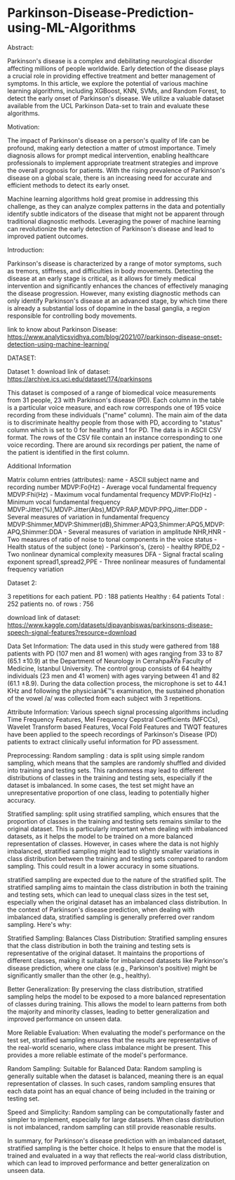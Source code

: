 # Parkinson-Disease-Prediction-using-ML-Algorithms


Abstract:

Parkinson's disease is a complex and debilitating neurological disorder affecting millions of people worldwide. Early detection of the disease plays a crucial role in providing effective treatment and better management of symptoms. In this article, we explore the potential of various machine learning algorithms, including XGBoost, KNN, SVMs, and Random Forest, to detect the early onset of Parkinson's disease. We utilize a valuable dataset available from the UCL Parkinson Data-set to train and evaluate these algorithms.

Motivation:

The impact of Parkinson's disease on a person's quality of life can be profound, making early detection a matter of utmost importance. Timely diagnosis allows for prompt medical intervention, enabling healthcare professionals to implement appropriate treatment strategies and improve the overall prognosis for patients. With the rising prevalence of Parkinson's disease on a global scale, there is an increasing need for accurate and efficient methods to detect its early onset.

Machine learning algorithms hold great promise in addressing this challenge, as they can analyze complex patterns in the data and potentially identify subtle indicators of the disease that might not be apparent through traditional diagnostic methods. Leveraging the power of machine learning can revolutionize the early detection of Parkinson's disease and lead to improved patient outcomes.

Introduction:

Parkinson's disease is characterized by a range of motor symptoms, such as tremors, stiffness, and difficulties in body movements. Detecting the disease at an early stage is critical, as it allows for timely medical intervention and significantly enhances the chances of effectively managing the disease progression. However, many existing diagnostic methods can only identify Parkinson's disease at an advanced stage, by which time there is already a substantial loss of dopamine in the basal ganglia, a region responsible for controlling body movements.


link to know about Parkinson Disease:
https://www.analyticsvidhya.com/blog/2021/07/parkinson-disease-onset-detection-using-machine-learning/

DATASET:

Dataset 1:
download link of dataset: 
https://archive.ics.uci.edu/dataset/174/parkinsons

This dataset is composed of a range of biomedical voice measurements from 31 people, 23 with Parkinson's disease (PD). Each column in the table is a particular voice measure, and each row corresponds one of 195 voice recording from these individuals ("name" column). The main aim of the data is to discriminate healthy people from those with PD, according to "status" column which is set to 0 for healthy and 1 for PD. 
The data is in ASCII CSV format. The rows of the CSV file contain an instance corresponding to one voice recording. There are around six recordings per patient, the name of the patient is identified in the first column.

Additional Information

Matrix column entries (attributes):
name - ASCII subject name and recording number
MDVP:Fo(Hz) - Average vocal fundamental frequency
MDVP:Fhi(Hz) - Maximum vocal fundamental frequency
MDVP:Flo(Hz) - Minimum vocal fundamental frequency
MDVP:Jitter(%),MDVP:Jitter(Abs),MDVP:RAP,MDVP:PPQ,Jitter:DDP - Several measures of variation in fundamental frequency
MDVP:Shimmer,MDVP:Shimmer(dB),Shimmer:APQ3,Shimmer:APQ5,MDVP:APQ,Shimmer:DDA - Several measures of variation in amplitude
NHR,HNR - Two measures of ratio of noise to tonal components in the voice
status - Health status of the subject (one) - Parkinson's, (zero) - healthy
RPDE,D2 - Two nonlinear dynamical complexity measures
DFA - Signal fractal scaling exponent
spread1,spread2,PPE - Three nonlinear measures of fundamental frequency variation

Dataset 2:

3 repetitions for each patient.
PD          : 188 patients
Healthy     : 64  patients
Total       : 252 patients
no. of rows : 756

download link of dataset: https://www.kaggle.com/datasets/dipayanbiswas/parkinsons-disease-speech-signal-features?resource=download

Data Set Information:
The data used in this study were gathered from 188 patients with PD (107 men and 81 women) with ages ranging from 33 to 87 (65.1 ±10.9) at the Department of Neurology in CerrahpaÅŸa Faculty of Medicine, Istanbul University. The control group consists of 64 healthy individuals (23 men and 41 women) with ages varying between 41 and 82 (61.1 ±8.9). During the data collection process, the microphone is set to 44.1 KHz and following the physicianâ€™s examination, the sustained phonation of the vowel /a/ was collected from each subject with 3 repetitions.

Attribute Information:
Various speech signal processing algorithms including Time Frequency Features, Mel Frequency Cepstral Coefficients (MFCCs), Wavelet Transform based Features, Vocal Fold Features and TWQT features have been applied to the speech recordings of Parkinson's Disease (PD) patients to extract clinically useful information for PD assessment.

Preprocessing:
Random sampling : data is split using simple random sampling, which means that the samples are randomly shuffled and divided into training and testing sets. This randomness may lead to different distributions of classes in the training and testing sets, especially if the dataset is imbalanced. In some cases, the test set might have an unrepresentative proportion of one class, leading to potentially higher accuracy.

Stratified sampling:
split using stratified sampling, which ensures that the proportion of classes in the training and testing sets remains similar to the original dataset. This is particularly important when dealing with imbalanced datasets, as it helps the model to be trained on a more balanced representation of classes. However, in cases where the data is not highly imbalanced, stratified sampling might lead to slightly smaller variations in class distribution between the training and testing sets compared to random sampling. This could result in a lower accuracy in some situations.

stratified sampling are expected due to the nature of the stratified split. The stratified sampling aims to maintain the class distribution in both the training and testing sets, which can lead to unequal class sizes in the test set, especially when the original dataset has an imbalanced class distribution.
In the context of Parkinson's disease prediction, when dealing with imbalanced data, stratified sampling is generally preferred over random sampling. Here's why:

Stratified Sampling:
Balances Class Distribution: Stratified sampling ensures that the class distribution in both the training and testing sets is representative of the original dataset. It maintains the proportions of different classes, making it suitable for imbalanced datasets like Parkinson's disease prediction, where one class (e.g., Parkinson's positive) might be significantly smaller than the other (e.g., healthy).

Better Generalization: By preserving the class distribution, stratified sampling helps the model to be exposed to a more balanced representation of classes during training. This allows the model to learn patterns from both the majority and minority classes, leading to better generalization and improved performance on unseen data.

More Reliable Evaluation: When evaluating the model's performance on the test set, stratified sampling ensures that the results are representative of the real-world scenario, where class imbalance might be present. This provides a more reliable estimate of the model's performance.

Random Sampling:
Suitable for Balanced Data: Random sampling is generally suitable when the dataset is balanced, meaning there is an equal representation of classes. In such cases, random sampling ensures that each data point has an equal chance of being included in the training or testing set.

Speed and Simplicity: Random sampling can be computationally faster and simpler to implement, especially for large datasets. When class distribution is not imbalanced, random sampling can still provide reasonable results.

In summary, for Parkinson's disease prediction with an imbalanced dataset, stratified sampling is the better choice. It helps to ensure that the model is trained and evaluated in a way that reflects the real-world class distribution, which can lead to improved performance and better generalization on unseen data.
